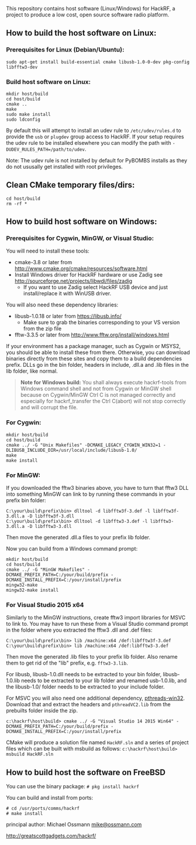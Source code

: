 This repository contains host software (Linux/Windows) for HackRF, a project to
produce a low cost, open source software radio platform.

## How to build the host software on Linux:

### Prerequisites for Linux (Debian/Ubuntu):
`sudo apt-get install build-essential cmake libusb-1.0-0-dev pkg-config libfftw3-dev`

### Build host software on Linux:
```
mkdir host/build
cd host/build
cmake ..
make
sudo make install
sudo ldconfig
```

By default this will attempt to install an udev rule to `/etc/udev/rules.d` to
provide the `usb` or `plugdev` group access to HackRF. If your setup requires
the udev rule to be installed elsewhere you can modify the path with
`-DUDEV_RULES_PATH=/path/to/udev`.

Note: The udev rule is not installed by default for PyBOMBS installs as
they do not ususally get installed with root privileges.

## Clean CMake temporary files/dirs:
```
cd host/build
rm -rf *
```

## How to build host software on Windows:
### Prerequisites for Cygwin, MinGW, or Visual Studio:

You will need to install these tools:
* cmake-3.8 or later from http://www.cmake.org/cmake/resources/software.html
* Install Windows driver for HackRF hardware or use Zadig see http://sourceforge.net/projects/libwdi/files/zadig
  - If you want to use Zadig select HackRF USB device and just install/replace it with WinUSB driver.
  
You will also need these dependency libraries:
* libusb-1.0.18 or later from https://libusb.info/
  * Make sure to grab the binaries corresponding to your VS version from the zip file
* fftw-3.3.5 or later from http://www.fftw.org/install/windows.html

If your environment has a package manager, such as Cygwin or MSYS2, you should be able to install these from there.  Otherwise, you can download binaries directly from these sites and copy them to a build dependencies prefix. DLLs go in the bin folder, headers in include, .dll.a and .lib files in the lib folder, like normal.

>**Note for Windows build:**
 You shall always execute hackrf-tools from Windows command shell and not from Cygwin or MinGW shell because on Cygwin/MinGW
 Ctrl C is not managed correctly and especially for hackrf_transfer the Ctrl C(abort) will not stop correctly and will corrupt the file.

### For Cygwin:
```
mkdir host/build
cd host/build
cmake ../ -G "Unix Makefiles" -DCMAKE_LEGACY_CYGWIN_WIN32=1 -DLIBUSB_INCLUDE_DIR=/usr/local/include/libusb-1.0/
make
make install
```

### For MinGW:

If you downloaded the fftw3 binaries above, you have to turn that fftw3 DLL into something MinGW can link to by running these commands in your prefix bin folder:
```
C:\your\build\prefix\bin> dlltool -d libfftw3f-3.def -l libfftw3f-3.dll.a -D libfftw3f-3.dll
C:\your\build\prefix\bin> dlltool -d libfftw3-3.def -l libfftw3-3.dll.a -D libfftw3-3.dll
```

Then move the generated .dll.a files to your prefix lib folder.

Now you can build from a Windows command prompt:
```
mkdir host/build
cd host/build
cmake ../ -G "MinGW Makefiles" -DCMAKE_PREFIX_PATH=C:/your/build/prefix -DCMAKE_INSTALL_PREFIX=C:/your/install/prefix
mingw32-make
mingw32-make install
```

### For Visual Studio 2015 x64

Similarly to the MinGW instructions, create fftw3 import libraries for MSVC to link to.  You may have to run these from a Visual Studio command prompt in the folder where you extracted the fftw3 .dll and .def files:
```
C:\your\build\prefix\bin> lib /machine:x64 /def:libfftw3f-3.def
C:\your\build\prefix\bin> lib /machine:x64 /def:libfftw3-3.def
```
Then move the generated .lib files to your prefix lib folder.  Also rename them to get rid of the "lib" prefix, e.g. `fftw3-3.lib`.

For libusb, libusb-1.0.dll needs to be extracted to your bin folder, libusb-1.0.lib needs to be extracted to your lib folder and renamed usb-1.0.lib, and the libusb-1.0/ folder needs to be extracted to your include folder.

For MSVC you will also need one additional dependency, [pthreads-win32](http://mirrors.kernel.org/sourceware/pthreads-win32/pthreads-w32-2-9-1-release.zip).  Download that and extract the headers and `pthreadVC2.lib` from the prebuilts folder inside the zip.

```
c:\hackrf\host\build> cmake ../ -G "Visual Studio 14 2015 Win64" -DCMAKE_PREFIX_PATH=C:/your/build/prefix -DCMAKE_INSTALL_PREFIX=C:/your/install/prefix
```

CMake will produce a solution file named `HackRF.sln` and a series of
project files which can be built with msbuild as follows:
`c:\hackrf\host\build> msbuild HackRF.sln`

## How to build host the software on FreeBSD
You can use the binary package:
`# pkg install hackrf`

You can build and install from ports:
```
# cd /usr/ports/comms/hackrf
# make install
```

principal author: Michael Ossmann <mike@ossmann.com>

http://greatscottgadgets.com/hackrf/
